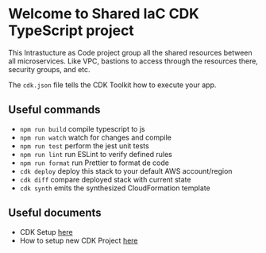 # Welcome to Shared IaC CDK TypeScript project

This Intrastucture as Code project group all the shared resources between all microservices. Like VPC, bastions to access through the resources there, security groups, and etc.

The `cdk.json` file tells the CDK Toolkit how to execute your app.

## Useful commands

* `npm run build`   compile typescript to js
* `npm run watch`   watch for changes and compile
* `npm run test`    perform the jest unit tests
* `npm run lint`    run ESLint to verify defined rules
* `npm run format`  run Prettier to format de code
* `cdk deploy`      deploy this stack to your default AWS account/region
* `cdk diff`        compare deployed stack with current state
* `cdk synth`       emits the synthesized CloudFormation template

## Useful documents

* CDK Setup [here](../../../docs/iac/CdkSetup.md)
* How to setup new CDK Project [here](../../../docs/iac/CreateCdkProject.md)
